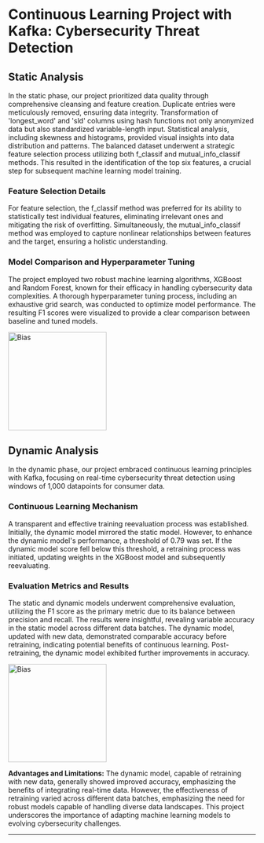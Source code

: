 # Continuous Learning Project with Kafka: Cybersecurity Threat Detection

## Static Analysis

In the static phase, our project prioritized data quality through comprehensive cleansing and feature creation. Duplicate entries were meticulously removed, ensuring data integrity. Transformation of 'longest_word' and 'sld' columns using hash functions not only anonymized data but also standardized variable-length input. Statistical analysis, including skewness and histograms, provided visual insights into data distribution and patterns. The balanced dataset underwent a strategic feature selection process utilizing both f_classif and mutual_info_classif methods. This resulted in the identification of the top six features, a crucial step for subsequent machine learning model training.

### Feature Selection Details
For feature selection, the f_classif method was preferred for its ability to statistically test individual features, eliminating irrelevant ones and mitigating the risk of overfitting. Simultaneously, the mutual_info_classif method was employed to capture nonlinear relationships between features and the target, ensuring a holistic understanding.

### Model Comparison and Hyperparameter Tuning
The project employed two robust machine learning algorithms, XGBoost and Random Forest, known for their efficacy in handling cybersecurity data complexities. A thorough hyperparameter tuning process, including an exhaustive grid search, was conducted to optimize model performance. The resulting F1 scores were visualized to provide a clear comparison between baseline and tuned models.

<img src="https://github.com/AnasElbattra/Book-Recommendation-ChatBot/assets/75434006/2914dbe4-3824-4e91-a19a-97555d2945a8" alt="Bias" width="200"/>

## Dynamic Analysis

In the dynamic phase, our project embraced continuous learning principles with Kafka, focusing on real-time cybersecurity threat detection using windows of 1,000 datapoints for consumer data.

### Continuous Learning Mechanism
A transparent and effective training reevaluation process was established. Initially, the dynamic model mirrored the static model. However, to enhance the dynamic model's performance, a threshold of 0.79 was set. If the dynamic model score fell below this threshold, a retraining process was initiated, updating weights in the XGBoost model and subsequently reevaluating.

### Evaluation Metrics and Results
The static and dynamic models underwent comprehensive evaluation, utilizing the F1 score as the primary metric due to its balance between precision and recall. The results were insightful, revealing variable accuracy in the static model across different data batches. The dynamic model, updated with new data, demonstrated comparable accuracy before retraining, indicating potential benefits of continuous learning. Post-retraining, the dynamic model exhibited further improvements in accuracy.

<img src="https://github.com/AnasElbattra/Book-Recommendation-ChatBot/assets/75434006/2914dbe4-3824-4e91-a19a-97555d2945a8" alt="Bias" width="200"/>

**Advantages and Limitations:** The dynamic model, capable of retraining with new data, generally showed improved accuracy, emphasizing the benefits of integrating real-time data. However, the effectiveness of retraining varied across different data batches, emphasizing the need for robust models capable of handling diverse data landscapes. This project underscores the importance of adapting machine learning models to evolving cybersecurity challenges.

---

